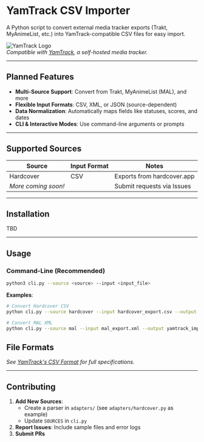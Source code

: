 # YamTrack CSV Importer

A Python script to convert external media tracker exports (Trakt, MyAnimeList, etc.) into YamTrack-compatible CSV files for easy import.

![YamTrack Logo](https://cdn.jsdelivr.net/gh/homarr-labs/dashboard-icons/svg/yamtrack.svg)  
*Compatible with [YamTrack](https://github.com/FuzzyGrim/Yamtrack), a self-hosted media tracker.*

---

## Planned Features
- **Multi-Source Support**: Convert from Trakt, MyAnimeList (MAL), and more
- **Flexible Input Formats**: CSV, XML, or JSON (source-dependent)
- **Data Normalization**: Automatically maps fields like statuses, scores, and dates
- **CLI & Interactive Modes**: Use command-line arguments or prompts

---

## Supported Sources
| Source   | Input Format | Notes                          |
|----------|--------------|--------------------------------|
| Hardcover| CSV          | Exports from hardcover.app       |
| *More coming soon!* | | Submit requests via Issues |

---

## Installation

TBD

---

## Usage
### Command-Line (Recommended)
```bash
python3 cli.py --source <source> --input <input_file> 
```

**Examples**:  
```bash
# Convert Hardcover CSV
python cli.py --source hardcover --input hardcover_export.csv --output yamtrack_import.csv

# Convert MAL XML
python cli.py --source mal --input mal_export.xml --output yamtrack_import.csv
```

## File Formats

*See [YamTrack's CSV Format](https://github.com/FuzzyGrim/Yamtrack/wiki/Yamtrack-CSV-Format) for full specifications.*

---

## Contributing
1. **Add New Sources**:
   - Create a parser in `adapters/` (see `adapters/hardcover.py` as example)
   - Update `SOURCES` in `cli.py`
2. **Report Issues**: Include sample files and error logs
3. **Submit PRs**